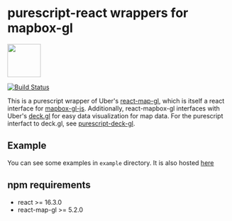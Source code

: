 # purescript-react wrappers for mapbox-gl

<img src=https://github.com/f-o-a-m/purescript-web3/blob/master/purescript-web3-logo.png width="75">

[![Build Status](https://travis-ci.com/f-o-a-m/purescript-react-map-gl.svg?branch=master)](https://travis-ci.com/f-o-a-m/purescript-react-map-gl)

This is a purescript wrapper of Uber's [react-map-gl](https://github.com/uber/react-map-gl), which is itself a react interface
for [mapbox-gl-js](https://github.com/mapbox/mapbox-gl-js). Additionally, react-mapbox-gl interfaces with Uber's [deck.gl](https://uber.github.io/deck.gl/#/) for easy data visualization for map data. For the purescript interfact to deck.gl, see [purescript-deck-gl](https://github.com/f-o-a-m/purescript-deck-gl).

## Example

You can see some examples in `example` directory. It is also hosted [here](https://f-o-a-m.github.io/purescript-react-map-gl/)

## npm requirements
- react >= 16.3.0
- react-map-gl >= 5.2.0

